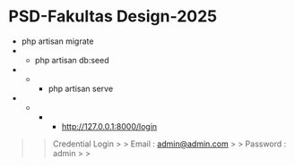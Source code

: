 # PSD-Fakultas Design-2025

- php artisan migrate
- - php artisan db:seed
- - - php artisan serve
- - - - http://127.0.0.1:8000/login

> > Credential Login > >
> > Email : admin@admin.com > >
> > Password : admin > >
